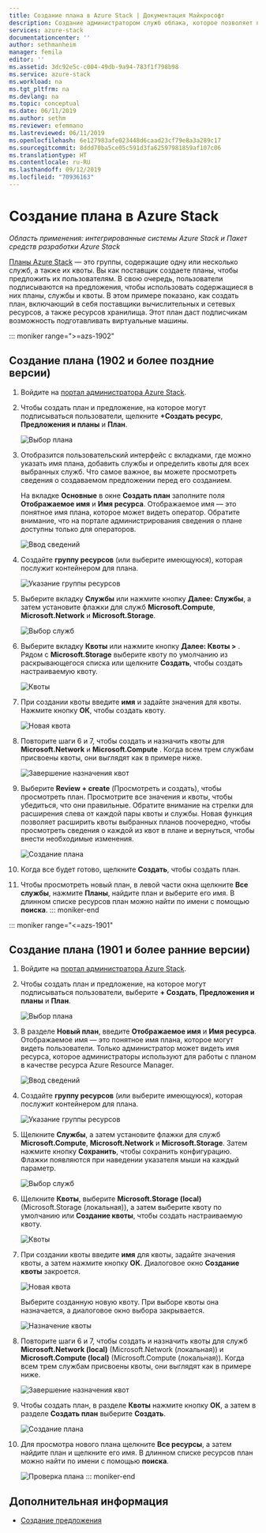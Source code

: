 ```yaml
---
title: Создание плана в Azure Stack | Документация Майкрософт
description: Создание администратором служб облака, которое позволяет подписчикам подготавливать виртуальные машины.
services: azure-stack
documentationcenter: ''
author: sethmanheim
manager: femila
editor: ''
ms.assetid: 3dc92e5c-c004-49db-9a94-783f1f798b98
ms.service: azure-stack
ms.workload: na
ms.tgt_pltfrm: na
ms.devlang: na
ms.topic: conceptual
ms.date: 06/11/2019
ms.author: sethm
ms.reviewer: efemmano
ms.lastreviewed: 06/11/2019
ms.openlocfilehash: 6e127983afe023448d6caad23cf79e8a3a289c17
ms.sourcegitcommit: 8ddd70ba5ce05c591d3fa62597981859af107c06
ms.translationtype: HT
ms.contentlocale: ru-RU
ms.lasthandoff: 09/12/2019
ms.locfileid: "70936163"
---
```

# <a name="create-a-plan-in-azure-stack"></a>Создание плана в Azure Stack

*Область применения: интегрированные системы Azure Stack и Пакет средств разработки Azure Stack*

[Планы Azure Stack](azure-stack-overview.md) — это группы, содержащие одну или несколько служб, а также их квоты. Вы как поставщик создаете планы, чтобы предложить их пользователям. В свою очередь, пользователи подписываются на предложения, чтобы использовать содержащиеся в них планы, службы и квоты. В этом примере показано, как создать план, включающий в себя поставщики вычислительных и сетевых ресурсов, а также ресурсов хранилища. Этот план даст подписчикам возможность подготавливать виртуальные машины.

::: moniker range=">=azs-1902"
## <a name="create-a-plan-1902-and-later"></a>Создание плана (1902 и более поздние версии)

1. Войдите на [портал администратора Azure Stack](https://adminportal.local.azurestack.external).

2. Чтобы создать план и предложение, на которое могут подписываться пользователи, щелкните **+Создать ресурс**, **Предложения и планы** и **План**.
  
   ![Выбор плана](media/azure-stack-create-plan/select-plan.png)

3. Отобразится пользовательский интерфейс с вкладками, где можно указать имя плана, добавить службы и определить квоты для всех выбранных служб. Что самое важное, вы можете просмотреть сведения о создаваемом предложении перед его созданием.

   На вкладке **Основные** в окне **Создать план** заполните поля **Отображаемое имя** и **Имя ресурса**. Отображаемое имя — это понятное имя плана, которое может видеть оператор. Обратите внимание, что на портале администрирования сведения о плане доступны только для операторов.

   ![Ввод сведений](media/azure-stack-create-plan/plan-name.png)

4. Создайте **группу ресурсов** (или выберите имеющуюся), которая послужит контейнером для плана.

   ![Указание группы ресурсов](media/azure-stack-create-plan/resource-group.png)

5. Выберите вкладку **Службы** или нажмите кнопку **Далее: Службы**, а затем установите флажки для служб **Microsoft.Compute**, **Microsoft.Network** и **Microsoft.Storage**.
  
   ![Выбор служб](media/azure-stack-create-plan/services.png)

6. Выберите вкладку **Квоты** или нажмите кнопку **Далее: Квоты >** . Рядом с **Microsoft.Storage** выберите квоту по умолчанию из раскрывающегося списка или щелкните **Создать**, чтобы создать настраиваемую квоту.
  
   ![Квоты](media/azure-stack-create-plan/quotas.png)

7. При создании квоты введите **имя** и задайте значения для квоты. Нажмите кнопку **ОК**, чтобы создать квоту.

   ![Новая квота](media/azure-stack-create-plan/new-quota.png)

8. Повторите шаги 6 и 7, чтобы создать и назначить квоты для **Microsoft.Network** и **Microsoft.Compute** . Когда всем трем службам присвоены квоты, они выглядят как в примере ниже.

   ![Завершение назначения квот](media/azure-stack-create-plan/all-quotas-assigned.png)

9. Выберите **Review + create** (Просмотреть и создать), чтобы просмотреть план. Просмотрите все значения и квоты, чтобы убедиться, что они правильные. Обратите внимание на стрелки для расширения слева от каждой пары квоты и службы. Новая функция позволяет расширить квоты выбранных планов поочередно, чтобы просмотреть сведения о каждой из квот в плане и вернуться, чтобы внести необходимые изменения.

   ![Создание плана](media/azure-stack-create-plan/create.png)

10. Когда все будет готово, щелкните **Создать**, чтобы создать план.

11. Чтобы просмотреть новый план, в левой части окна щелкните **Все службы**, нажмите **Планы**, найдите план и выберите его имя. В длинном списке ресурсов план можно найти по имени с помощью **поиска**.
::: moniker-end

::: moniker range="<=azs-1901"
## <a name="create-a-plan-1901-and-earlier"></a>Создание плана (1901 и более ранние версии)

1. Войдите на [портал администратора Azure Stack](https://adminportal.local.azurestack.external).

2. Чтобы создать план и предложение, на которое могут подписываться пользователи, выберите **+ Создать**, **Предложения и планы** и **План**.
  
   ![Выбор плана](media/azure-stack-create-plan/select-plan1901.png)

3. В разделе **Новый план**, введите **Отображаемое имя** и **Имя ресурса**. Отображаемое имя — это понятное имя плана, которое могут видеть пользователи. Только администратор может видеть имя ресурса, которое администраторы используют для работы с планом в качестве ресурса Azure Resource Manager.

   ![Ввод сведений](media/azure-stack-create-plan/plan-name1901.png)

4. Создайте **группу ресурсов** (или выберите имеющуюся), которая послужит контейнером для плана.

   ![Указание группы ресурсов](media/azure-stack-create-plan/resource-group1901.png)

5. Щелкните **Службы**, а затем установите флажки для служб **Microsoft.Compute**, **Microsoft.Network** и **Microsoft.Storage**. Затем нажмите кнопку **Сохранить**, чтобы сохранить конфигурацию. Флажки появляются при наведении указателя мыши на каждый параметр.
  
   ![Выбор служб](media/azure-stack-create-plan/services1901.png)

6. Щелкните **Квоты**, выберите **Microsoft.Storage (local)** (Microsoft.Storage (локальная)), а затем выберите квоту по умолчанию или **Создание квоты**, чтобы создать настраиваемую квоту.
  
   ![Квоты](media/azure-stack-create-plan/quotas1901.png)

7. При создании квоты введите **имя** для квоты, задайте значения квоты, а затем нажмите кнопку **ОК**. Диалоговое окно **Создание квоты** закроется.

   ![Новая квота](media/azure-stack-create-plan/new-quota1901.png)

   Выберите созданную новую квоту. При выборе квоты она назначается, а диалоговое окно выбора закрывается.
  
   ![Назначение квоты](media/azure-stack-create-plan/assign-quota1901.png)

8. Повторите шаги 6 и 7, чтобы создать и назначить квоты для служб **Microsoft.Network (local)** (Microsoft.Network (локальная)) и **Microsoft.Compute (local)** (Microsoft.Compute (локальная)). Когда всем трем службам присвоены квоты, они выглядят как в примере ниже.

   ![Завершение назначения квот](media/azure-stack-create-plan/all-quotas-assigned1901.png)

9. Чтобы создать план, в разделе **Квоты** нажмите кнопку **ОК**, а затем в разделе **Создать план** выберите **Создать**.

    ![Создание плана](media/azure-stack-create-plan/create1901.png)

10. Для просмотра нового плана щелкните **Все ресурсы**, а затем найдите план и щелкните его имя. В длинном списке ресурсов план можно найти по имени с помощью **поиска**.

    ![Проверка плана](media/azure-stack-create-plan/plan-overview1901.png)
::: moniker-end

## <a name="next-steps"></a>Дополнительная информация

* [Создание предложения](azure-stack-create-offer.md)
